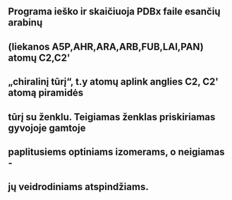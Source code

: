 ## Programa ieško ir skaičiuoja PDBx faile esančių arabinų
## (liekanos A5P,AHR,ARA,ARB,FUB,LAI,PAN) atomų C2,C2'
## „chiralinį tūrį“, t.y atomų aplink anglies C2, C2' atomą piramidės
## tūrį su ženklu. Teigiamas ženklas priskiriamas gyvojoje gamtoje 
## paplitusiems optiniams izomerams, o neigiamas - 
## jų veidrodiniams atspindžiams.

